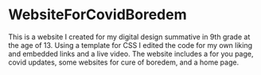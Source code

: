 # WebsiteForCovidBoredem
This is a website I created for my digital design summative in 9th grade at the age of 13. Using a template for CSS I edited the code for my own liking and embedded links and a live video. The website includes a for you page, covid updates, some websites for cure of boredem, and a home page.
